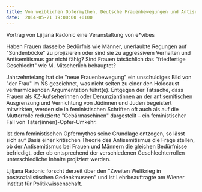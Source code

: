 ```yaml
---
title: Von weiblichen Opfermythen. Deutsche Frauenbewegungen und Antisemitismus
date:  2014-05-21 19:00:00 +0100
---
```


Vortrag von Ljiljana Radonic eine Veranstaltung von e*vibes



Haben Frauen dasselbe Bedürfnis wie Männer, unerlaubte Regungen auf
"Sündenböcke" zu projizieren oder sind sie zu aggressivem Verhalten und
Antisemitismus gar nicht fähig? Sind Frauen tatsächlich das "friedfertige
Geschlecht" wie M. Mitscherlich behauptet?


Jahrzehntelang hat die "neue Frauenbewegung" ein unschuldiges Bild von
"der Frau" im NS gezeichnet, was nicht selten zu einer den Holocaust
verharmlosenden Argumentation führt(e). Entgegen der Tatsache, dass Frauen
als KZ-Aufseherinnen oder Denunziantinnen an der antisemitischen
Ausgrenzung und Vernichtung von Jüdinnen und Juden begeistert mitwirkten,
werden sie in feministischen Schriften oft auch als auf die Mutterrolle
reduzierte "Gebärmaschinen" dargestellt – ein feministischer Fall von
Täter(innen)-Opfer-Umkehr.


Ist dem feministischen Opfermythos seine Grundlage entzogen, so lässt
sich auf Basis einer kritischen Theorie des Antisemitismus die Frage
stellen, ob der Antisemitismus bei Frauen und Männern die gleichen
Bedürfnisse befriedigt, oder ob entsprechend der verschiedenen
Geschlechterrollen unterschiedliche Inhalte projiziert werden.


Ljiljana Radonic forscht derzeit über den "Zweiten Weltkrieg in
postsozialistischen Gedenkmuseen" und ist Lehrbeauftragte am Wiener
Institut für Politikwissenschaft.


